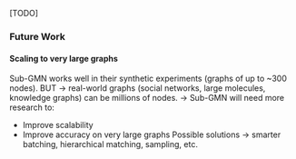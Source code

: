 [TODO]

### Future Work

#### Scaling to very large graphs
Sub-GMN works well in their synthetic experiments (graphs of up to ~300 nodes).
BUT → real-world graphs (social networks, large molecules, knowledge graphs) can be millions of nodes.
->  Sub-GMN will need more research to:
- Improve scalability
- Improve accuracy on very large graphs
Possible solutions → smarter batching, hierarchical matching, sampling, etc.


